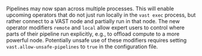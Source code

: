 Pipelines may now span across multiple processes. This will enable upcoming
operators that do not just run locally in the `vast exec` process, but rather
connect to a VAST node and partially run in that node. The new operator
modifiers `remote` and `local` allow expert users to control where parts of
their pipeline run explicitly, e.g., to offload compute to a more powerful node.
Potentially unsafe use of these modifiers requires setting
`vast.allow-unsafe-pipelines` to `true` in the configuration file.
